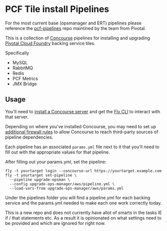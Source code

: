 # PCF Tile install Pipelines
For the most current base (opsmanager and ERT) pipelines please reference the [pcf-pipelines](https://github.com/pivotal-cf/pcf-pipelines) repo maintined by the team from Pivotal. 



This is a collection of [Concourse](https://concourse.ci) pipelines for
installing and upgrading [Pivotal Cloud Foundry](https://pivotal.io/platform) backing service tiles.

Specifically

* MySQL
* RabbitMQ
* Redis
* PCF Metrics
* JMX Bridge



## Usage

You'll need to [install a Concourse server](https://concourse.ci/installing.html)
and get the [Fly CLI](https://concourse.ci/fly-cli.html)
to interact with that server.

Depending on where you've installed Concourse, you may need to set up
[additional firewall rules](FIREWALL.md "Firewall") to allow Concourse to reach
third-party sources of pipeline dependencies.

Each pipeline has an associated `params.yml` file next to it that you'll need to fill out with the appropriate values for that pipeline.

After filling out your params.yml, set the pipeline:

```
fly -t yourtarget login --concourse-url https://yourtarget.example.com
fly -t yourtarget set-pipeline \
  --pipeline upgrade-opsman \
  --config upgrade-ops-manager/aws/pipeline.yml \
  --load-vars-from upgrade-ops-manager/aws/params.yml
```


Under the pipelines folder you will find a pipeline.yml for each backing service and the params.yml needed to make each one work correctly today. 


This is a new repo and does not currently have allot of smarts in the tasks IE if / that statements etc. As a result it is opinionated on what settings need to be provided and which are ignored for right now.



